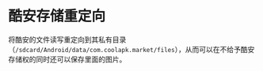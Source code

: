 # 酷安存储重定向
将酷安的文件读写重定向到其私有目录（`/sdcard/Android/data/com.coolapk.market/files`），从而可以在不给予酷安存储权的同时还可以保存里面的图片。